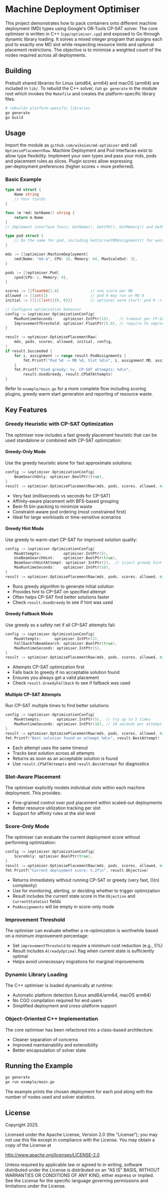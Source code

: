 # Machine Deployment Optimiser

This project demonstrates how to pack containers onto different machine deployment
(MD) types using Google's OR‑Tools CP‑SAT solver. The core optimiser is written in
C++ (`cpp/optimiser.cpp`) and exposed to Go through dynamic library loading.
It solves a mixed integer program that assigns each pod to exactly one MD slot while
respecting resource limits and optional placement restrictions. The objective is
to minimise a weighted count of the nodes required across all deployments.

## Building

Prebuilt shared libraries for Linux (amd64, arm64) and macOS (arm64) are included in `lib/`. 
To rebuild the C++ solver, run `go generate` in the module root which invokes the
`Makefile` and creates the platform-specific library files.

```bash
# rebuilds platform-specific libraries
go generate
go build
```

## Usage

Import the module as `github.com/wikoion/md-optimiser` and call `OptimisePlacementRaw`. Machine Deployment and Pod interfaces
exist to allow type flexibility. Implement your own types and pass your mds, pods and placement rules as slices.
Plugin scores allow expressing per‑deployment preferences (higher scores = more preferred).

### Basic Example

```go
type md struct {
    Name string
    // Your fields
}

func (m *md) GetName() string {
    return m.Name
}
// Implement interface funcs: GetName(), GetCPU(), GetMemory() and GetMaxScaleOut()

type pod struct {
    // Do the same for pod, including GetCurrentMDAssignment() for warm starts
}

mds := []optimiser.MachineDeployment{
    &md{Name: "md-a", CPU: 16, Memory: 64, MaxScaleOut: 3},
}

pods := []optimiser.Pod{
    &pod{CPU: 2, Memory: 4},
}

scores := []float64{1.0}              // one score per MD
allowed := []int{1}                   // pod 0 may run on MD 0
initial := [][][]int{{{0, 0}}}        // optional warm start: pod 0 -> MD 0, slot 0

// Configure optimization behavior
config := &optimiser.OptimizationConfig{
    MaxRuntimeSeconds:    optimiser.IntPtr(15),    // timeout per CP-SAT attempt
    ImprovementThreshold: optimiser.FloatPtr(5.0), // require 5% improvement
}

result := optimiser.OptimisePlacementRaw(
    mds, pods, scores, allowed, initial, config,
)
if result.Succeeded {
    for i, assignment := range result.PodAssignments {
        fmt.Printf("Pod %d -> MD %d, Slot %d\n", i, assignment.MD, assignment.Slot)
    }
    fmt.Printf("Used greedy: %v, CP-SAT attempts: %d\n",
        result.UsedGreedy, result.CPSATAttempts)
}
```

Refer to `example/main.go` for a more complete flow including scoring
plugins, greedy warm start generation and reporting of resource waste.

## Key Features

### Greedy Heuristic with CP-SAT Optimization
The optimiser now includes a fast greedy placement heuristic that can be used standalone or combined with CP-SAT optimization:

#### Greedy-Only Mode
Use the greedy heuristic alone for fast approximate solutions:
```go
config := &optimiser.OptimizationConfig{
    BeamSearchOnly: optimiser.BoolPtr(true),
}
result := optimiser.OptimisePlacementRaw(mds, pods, scores, allowed, nil, config)
```
- Very fast (milliseconds vs seconds for CP-SAT)
- Affinity-aware placement with BFS-based grouping
- Best-fit bin-packing to minimize waste
- Constraint-aware pod ordering (most constrained first)
- Ideal for large workloads or time-sensitive scenarios

#### Greedy Hint Mode
Use greedy to warm-start CP-SAT for improved solution quality:
```go
config := &optimiser.OptimizationConfig{
    MaxAttempts:          optimiser.IntPtr(5),
    UseBeamSearchHint:    optimiser.BoolPtr(true),
    BeamSearchHintAttempt: optimiser.IntPtr(2),  // inject greedy hint on attempt 2
    MaxRuntimeSeconds:    optimiser.IntPtr(10),
}
result := optimiser.OptimisePlacementRaw(mds, pods, scores, allowed, nil, config)
```
- Runs greedy algorithm to generate initial solution
- Provides hint to CP-SAT on specified attempt
- Often helps CP-SAT find better solutions faster
- Check `result.UsedGreedy` to see if hint was used

#### Greedy Fallback Mode
Use greedy as a safety net if all CP-SAT attempts fail:
```go
config := &optimiser.OptimizationConfig{
    MaxAttempts:      optimiser.IntPtr(3),
    FallbackToBeamSearch: optimiser.BoolPtr(true),
    MaxRuntimeSeconds: optimiser.IntPtr(5),
}
result := optimiser.OptimisePlacementRaw(mds, pods, scores, allowed, nil, config)
```
- Attempts CP-SAT optimization first
- Falls back to greedy if no acceptable solution found
- Ensures you always get a valid placement
- Check `result.GreedyFallback` to see if fallback was used

#### Multiple CP-SAT Attempts
Run CP-SAT multiple times to find better solutions:
```go
config := &optimiser.OptimizationConfig{
    MaxAttempts:       optimiser.IntPtr(5),  // try up to 5 times
    MaxRuntimeSeconds: optimiser.IntPtr(10), // 10 seconds per attempt
}
result := optimiser.OptimisePlacementRaw(mds, pods, scores, allowed, nil, config)
fmt.Printf("Best solution found on attempt %d\n", result.BestAttempt)
```
- Each attempt uses the same timeout
- Tracks best solution across all attempts
- Returns as soon as an acceptable solution is found
- Use `result.CPSATAttempts` and `result.BestAttempt` for diagnostics

### Slot-Aware Placement
The optimiser explicitly models individual slots within each machine deployment. This provides:
- Fine-grained control over pod placement within scaled-out deployments
- Better resource utilization tracking per slot
- Support for affinity rules at the slot level

### Score-Only Mode
The optimiser can evaluate the current deployment score without performing optimization:
```go
config := &optimiser.OptimizationConfig{
    ScoreOnly: optimiser.BoolPtr(true),
}
result := optimiser.OptimisePlacementRaw(mds, pods, scores, allowed, nil, config)
fmt.Printf("Current deployment score: %.2f\n", result.Objective)
```
- Returns immediately without running CP-SAT or greedy (very fast, O(n) complexity)
- Use for monitoring, alerting, or deciding whether to trigger optimization
- Result includes the current state score in the `Objective` and `CurrentStateCost` fields
- `PodAssignments` will be empty in score-only mode

### Improvement Threshold
The optimiser can evaluate whether a re-optimization is worthwhile based on a minimum improvement percentage:
- Set `improvementThreshold` to require a minimum cost reduction (e.g., 5%)
- Result includes `AlreadyOptimal` flag when current state is sufficiently optimal
- Helps avoid unnecessary migrations for marginal improvements

### Dynamic Library Loading
The C++ optimiser is loaded dynamically at runtime:
- Automatic platform detection (Linux amd64/arm64, macOS arm64)
- No CGO compilation required for end users
- Simplified deployment and cross-platform support

### Object-Oriented C++ Implementation
The core optimiser has been refactored into a class-based architecture:
- Cleaner separation of concerns
- Improved maintainability and extensibility
- Better encapsulation of solver state

## Running the Example

```bash
go generate
go run example/main.go
```

The example prints the chosen deployment for each pod along with the number of
nodes used and solver statistics.

## License

Copyright 2025.

Licensed under the Apache License, Version 2.0 (the "License"); you may not use this file except in compliance with the License. You may obtain a copy of the License at

http://www.apache.org/licenses/LICENSE-2.0

Unless required by applicable law or agreed to in writing, software distributed under the License is distributed on an "AS IS" BASIS, WITHOUT WARRANTIES OR CONDITIONS OF ANY KIND, either express or implied. See the License for the specific language governing permissions and limitations under the License.
